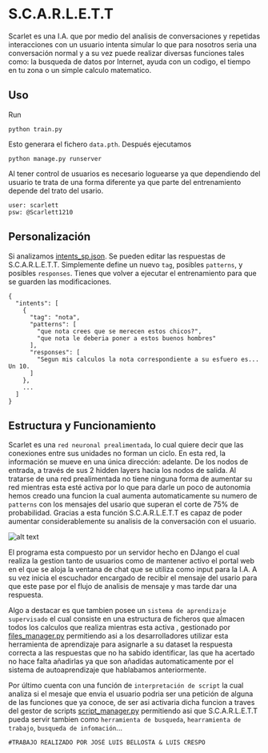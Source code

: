 # S.C.A.R.L.E.T.T
Scarlet es una I.A. que por medio del analisis de conversaciones y repetidas interacciones con un usuario intenta simular lo
que para nosotros seria una conversación normal y a su vez puede realizar diversas funciones tales como: la busqueda de datos 
por Internet, ayuda con un codigo, el tiempo en tu zona o un simple calculo matematico.

## Uso
Run
```console
python train.py
```
Esto generara el fichero `data.pth`. Después ejecutamos
```console
python manage.py runserver
```
Al tener control de usuarios es necesario loguearse ya que dependiendo del usuario te trata de una forma diferente ya que parte del entrenamiento depende del trato del usario.
```console
user: scarlett
psw: @Scarlett1210
```
## Personalización
Si analizamos [intents_sp.json](intents_sp.json). Se pueden editar las respuestas de S.C.A.R.L.E.T.T. Simplemente define un nuevo `tag`, posibles `patterns`, y posibles `responses`. Tienes que volver a ejecutar el entrenamiento para que se guarden las modificaciones.
```console
{
  "intents": [
    {
      "tag": "nota",
      "patterns": [
        "que nota crees que se merecen estos chicos?",
        "que nota le deberia poner a estos buenos hombres"
      ],
      "responses": [
        "Segun mis calculos la nota correspondiente a su esfuero es... Un 10.
      ]
    },
    ...
  ]
}
```

## Estructura y Funcionamiento
Scarlet es una `red neuronal prealimentada`, lo cual quiere decir que las conexiones entre sus unidades no forman un ciclo. En esta red, la información se mueve en una única dirección: adelante. De los nodos de entrada, a través de sus 2 hidden layers hacia los nodos de salida. Al tratarse de una red prealimentada no tiene ninguna forma de aumentar su red mientras esta esté activa por lo que para darle un poco de autonomia hemos creado una funcion la cual aumenta automaticamente su numero de `patterns` con los mensajes del usario que superan el corte de 75% de probabilidad. Gracias a esta función S.C.A.R.L.E.T.T es capaz de poder aumentar considerablemente su analisis de la conversación con el usuario.

![alt text](https://github.com/Yostita/SCARLET/blob/main/Red%20Neuronal.png)

El programa esta compuesto por un servidor hecho en DJango el cual realiza la gestion tanto de usuarios como de mantener activo el portal web en el que se aloja la ventana de chat que se utiliza como input para la I.A. A su vez inicia el escuchador encargado de recibir el mensaje del usario para que este pase por el flujo de analisis de mensaje y mas tarde dar una respuesta.

Algo a destacar es que tambien posee un `sistema de aprendizaje supervisado` el cual consiste en una estructura de ficheros que almacen todos los calculos que realiza mientras esta activa , gestionado por [files_manager.py](files_manager.py) permitiendo asi a los desarrolladores utilizar esta herramienta de aprendizaje para asignarle a su dataset la respuesta correcta a las respuestas que no ha sabido identificar, las que ha acertado no hace falta añadirlas ya que son añadidas automaticamente por el sistema de autoaprendizaje que hablabamos anteriormente.

Por último cuenta con una función de `interpretación de script` la cual analiza si el mesaje que envia el usuario podria ser una petición de alguna de las funciones que ya conoce, de ser asi activaria dicha funcion a traves del gestor de scripts [script_manager.py](script_manager.py) permitiendo asi que S.C.A.R.L.E.T.T pueda servir tambien como `herramienta de busqueda`, `hearramienta de trabajo`, `busqueda de infomación`...

```
#TRABAJO REALIZADO POR JOSÉ LUIS BELLOSTA & LUIS CRESPO
